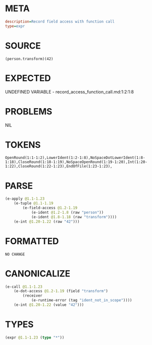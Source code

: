 # META
~~~ini
description=Record field access with function call
type=expr
~~~
# SOURCE
~~~roc
(person.transform)(42)
~~~
# EXPECTED
UNDEFINED VARIABLE - record_access_function_call.md:1:2:1:8
# PROBLEMS
NIL
# TOKENS
~~~zig
OpenRound(1:1-1:2),LowerIdent(1:2-1:8),NoSpaceDotLowerIdent(1:8-1:18),CloseRound(1:18-1:19),NoSpaceOpenRound(1:19-1:20),Int(1:20-1:22),CloseRound(1:22-1:23),EndOfFile(1:23-1:23),
~~~
# PARSE
~~~clojure
(e-apply @1.1-1.23
	(e-tuple @1.1-1.19
		(e-field-access @1.2-1.19
			(e-ident @1.2-1.8 (raw "person"))
			(e-ident @1.8-1.18 (raw "transform"))))
	(e-int @1.20-1.22 (raw "42")))
~~~
# FORMATTED
~~~roc
NO CHANGE
~~~
# CANONICALIZE
~~~clojure
(e-call @1.1-1.23
	(e-dot-access @1.2-1.19 (field "transform")
		(receiver
			(e-runtime-error (tag "ident_not_in_scope"))))
	(e-int @1.20-1.22 (value "42")))
~~~
# TYPES
~~~clojure
(expr @1.1-1.23 (type "*"))
~~~
